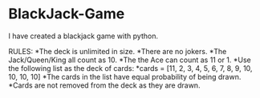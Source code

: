 # BlackJack-Game
  I have created a blackjack game with python.

  RULES:
    *The deck is unlimited in size. 
    *There are no jokers. 
    *The Jack/Queen/King all count as 10.
    *The the Ace can count as 11 or 1.
    *Use the following list as the deck of cards:
    *cards = [11, 2, 3, 4, 5, 6, 7, 8, 9, 10, 10, 10, 10]
    *The cards in the list have equal probability of being drawn.
    *Cards are not removed from the deck as they are drawn.

  
